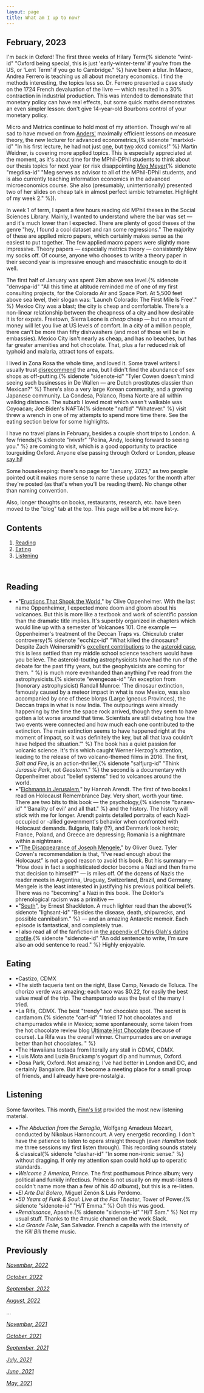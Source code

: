 ```yaml
---
layout: page
title: What am I up to now?
---
```


## February, 2023

I'm back in Oxford! The first three weeks of Hilary Term{% sidenote "wint-id" "Oxford being special, this is just 'early-winter-term' if you're from the US, or 'Lent Term' if you go to Cambridge." %} have been a blur. In Macro, Andrea Ferrero is teaching us all about monetary economics. I find the methods interesting, the topics less so. Dr. Ferrero presented a case study on the 1724 French devaluation of the livre — which resulted in a 30% contraction in industrial production. This was intended to demonstrate that monetary policy can have real effects, but some quick maths demonstrates an even simpler lesson: don't give 14-year-old Bourbons control of your monetary policy. 

Micro and Metrics continue to hold most of my attention. Though we're all sad to have moved on from [Anders'](https://jablevine.com/older/november_2022) maximally efficient lessons on measure theory, the new lecturer for advanced econometrics,{% sidenote "martxkd-id" "In his first lecture, he had not just [one](https://xkcd.com/552/), but [two](https://xkcd.com/1132/) xkcd comics!" %} Martin Weidner, is covering more applied topics. This is especially appreciated at the moment, as it's about time for the MPhil-DPhil students to think about our thesis topics for next year (or risk disappointing [Meg Meyer](http://www.nuff.ox.ac.uk/economics/people/meyer.htm){% sidenote "megdisa-id" "Meg serves as advisor to all of the MPhil-DPhil students, and is also currently teaching information economics in the advanced microeconomics course. She also (presumably, unintentionally) presented two of her slides on cheap talk in almost perfect iambic tetrameter. Highlight of my week 2." %}).

In week 1 of term, I spent a few hours reading old MPhil theses in the Social Sciences Library. Mainly, I wanted to understand where the bar was set — and it's much lower than I expected. There are plenty of good theses of the genre "hey, I found a cool dataset and ran some regressions." The majority of these are applied micro papers, which certainly makes sense as the easiest to put together. The few applied macro papers were slightly more impressive. Theory papers — especially metrics theory — consistently blew my socks off. Of course, anyone who chooses to write a theory paper in their second year is impressive enough and masochistic enough to do it well. 

The first half of January was spent 2km above sea level.{% sidenote "denvspa-id" "All this time at altitude reminded me of one of my first consulting projects, for the Colorado Air and Space Port. At 5,500 feet above sea level, their slogan was: 'Launch Colorado: The First Mile Is Free'." %} Mexico City was a blast; the city is cheap and comfortable. There's a non-linear relationship between the cheapness of a city and how desirable it is for expats. Freetown, Sierra Leone is *cheap* cheap — but no amount of money will let you live at US levels of comfort. In a city of a million people, there can't be more than fifty dishwashers (and most of those will be in embassies). Mexico City isn't nearly as cheap, and has no beaches, but has far greater amenities and hot chocolate. That, plus a far reduced risk of typhoid and malaria, attract tons of expats.

I lived in Zona Rosa the whole time, and loved it. Some travel writers I usually trust [disrecommend](https://marginalrevolution.com/marginalrevolution/2018/04/mexico-city-travel-tips.html) the area, but I didn't find the abundance of sex shops as off-putting.{% sidenote "sidenote-id" "Tyler Cowen doesn't mind seeing such businesses in De Wallen — are Dutch prostitutes classier than Mexican?" %} There's also a very large Korean community, and a growing Japanese community. La Condesa, Polanco, Roma Norte are all within walking distance. The suburb I loved most which wasn't walkable was Coyoacan; Joe Biden's NAFTA{% sidenote "naftid" "Whatever." %} visit threw a wrench in one of my attempts to spend more time there. See the eating section below for some highlights.

I have no travel plans in February, besides a couple short trips to London. A few friends{% sidenote "ivivsfr" "Polina, Andy, looking forward to seeing you." %} are coming to visit, which is a good opportunity to practice tourguiding Oxford. Anyone else passing through Oxford or London, please [say hi](https://jablevine.com/hi/)!

Some housekeeping: there's no page for "January, 2023," as two people pointed out it makes more sense to name these updates for the month after they're posted (as that's when you'll be reading them). No change other than naming convention.

Also, longer thoughts on books, restaurants, research, etc. have been moved to the "blog" tab at the top. This page will be a bit more list-y. 


## Contents
1. [Reading](#books)
2. [Eating](#Eating)
3. [Listening](#music)


  <br>

## Reading 

- •"[Eruptions That Shook the World](https://smile.amazon.co.uk/Eruptions-Shook-World-Clive-Oppenheimer/dp/0521641128?sa-no-redirect=1)," by Clive Oppenheimer. With the last name Oppenheimer, I expected more doom and gloom about his volcanoes. But this is more like a textbook and work of scientific passion than the dramatic title implies. It's superbly organized in chapters which would line up with a semester of Volcanoes 101. One example — Oppenheimer's treatment of the Deccan Traps vs. Chicxulub crater controversy{% sidenote "ecchizx-id" "What killed the dinosaurs? Despite Zach Weinersmith's [excellent contributions](https://www.smbc-comics.com/comic/the-asteroid) to the [asteroid case](https://www.smbc-comics.com/comic/2009-06-02), this is less settled than my middle school science teachers would have you believe. The asteroid-touting astrophysicists have had the run of the debate for the past fifty years, but the geophysicists are coming for them. " %} is much more evenhanded than anything I've read from the astrophysicists.{% sidenote "evengeoas-id" "An exception from (honorary astrophysicist) Randall Munroe: 'The dinosaur extinction, famously caused by a meteor impact in what is now Mexico, was also accompanied by one of these blorps (Large Igneous Provinces), the Deccan traps in what is now India. The outpourings were already happening by the time the space rock arrived, though they seem to have gotten a lot worse around that time. Scientists are still debating how the two events were connected and how much each one contributed to the extinction. The main extinction seems to have happened right at the moment of impact, so it was definitely the key, but all that lava couldn’t have helped the situation.'" %}  The book has a quiet passion for volcanic science. It's this which caught Werner Herzog's attention, leading to the release of two volcano-themed films in 2016. The first, *Salt and Fire*, is an action-thriller;{% sidenote "salfjurg-id" "Think *Jurassic Park*, not *Geostorm*." %} the second is a documentary with Oppenheimer about "belief systems" tied to volcanoes around the world.
- •"[Eichmann in Jerusalem](https://en.wikipedia.org/wiki/Eichmann_in_Jerusalem)," by Hannah Arendt. The first of two books I read on Holocaust Remembrance Day. Very short, worth your time. There are two bits to this book — the psychology,{% sidenote "banaev-id" "'Banality of evil' and all that." %} and the history. The history will stick with me for longer. Arendt paints detailed portraits of each Nazi-occupied or -allied government's behavior when confronted with Holocaust demands. Bulgaria, Italy (!?), and Denmark look heroic; France, Poland, and Greece are depressing; Romania is a nightmare within a nightmare. 
- •"[The Disappearance of Joseph Mengele](https://en.wikipedia.org/wiki/The_Disappearance_of_Josef_Mengele)," by Oliver Guez. Tyler Cowen's recommendation is that, “I’ve read enough about the Holocaust” is not a good reason to avoid this book. But his summary — "How does in fact a sophisticated doctor become a Nazi and then frame that decision to himself?" — is miles off. Of the dozens of Nazis the reader meets in Argentina, Uruguay, Switzerland, Brazil, and Germany, Mengele is the least interested in justifying his previous political beliefs. There was no "becoming" a Nazi in this book. The Doktor's phrenological racism was a primitive — 
- •"[South](https://en.wikipedia.org/wiki/South_(book))", by Ernest Shackleton. A much lighter read than the above{% sidenote "lighsant-id" "Besides the disease, death, shipwrecks, and possible cannibalism." %}  — and an amazing Antarctic memoir. Each episode is fantastical, and completely true. 
- •I also read all of the fanfiction in [the appendix of Chris Olah's dating profile](https://docs.google.com/document/d/1m_aJCJ5JDFRqNOaUVskj4o0VOPmF5MKRxdur9CvAc2o/edit#).{% sidenote "sidenote-id" "An odd sentence to write, I'm sure also an odd sentence to read." %} Highly enjoyable.

## Eating

- •Castizo, CDMX
- •The sixth taqueria tent on the right, Base Camp, Nevado de Toluca. The chorizo verde was amazing; each taco was $0.22, for easily the best value meal of the trip. The champurrado was the best of the many I tried. 
- •La Rifa, CDMX. The best "trendy" hot chocolate spot. The secret is cardamom.{% sidenote "carf-id" "I tried 17 hot chocolates and champurrados while in Mexico; some spontaneously, some taken from the hot chocolate review blog [Ultimate Hot Chocolate](http://ultimatehotchocolate.com/mexico/) (because of course). La Rifa was the overall winner. Champurrados are on average better than hot chocolates. " %} 
- •The Hawaiiana tostada from literally any stall in CDMX, CDMX.
- •Luis Mota and Luzia Bruckamp's yogurt dip and hummus, Oxford.
- •Dosa Park, Oxford. Not amazing; I've had better in London and DC, and certainly Bangalore. But it's become a meeting place for a small group of friends, and I already have pre-nostalgia.



## Listening

Some favorites. This month, [Finn's list](https://finmoorhouse.com/writing/media-2022-b/#music) provided the most new listening material. 

- •*The Abduction from the Seraglio*, Wolfgang Amadeus Mozart, conducted by Nikolaus Harnoncourt. A very energetic recording. I don't have the patience to listen to opera straight through (even *Hamilton* took me three sessions my first listen through). This recording sounds stately & classical{% sidenote "clashar-id" "In some non-ironic sense." %} without dragging. If only my attention span could hold up to operatic standards. 
- •*Welcome 2 America*, Prince. The first posthumous Prince album; very political and funkily infectious. Prince is not usually  on my must-listens (I couldn't name more than a few of his *40 albums*), but this is a re-listen.
- •*El Arte Del Bolero*, Miguel Zenón & Luis Perdomo. 
- •*50 Years of Funk & Soul: Live at the Fox Theater*, Tower of Power.{% sidenote "sidenote-id" "H/T Emma." %} Ooh this was good. 
- •*Renaissance*, Apashe.{% sidenote "sidenote-id" "H/T Sam." %} Not my usual stuff. Thanks to the #music channel on the work Slack.
- •*La Grande Folie*, San Salvador. French a capella with the intensity of the *Kill Bill* theme music.



## Previously

*[November, 2022](https://jablevine.com/older/november_2022)*

*[October, 2022](https://jablevine.com/older/october_2022)*

*[September, 2022](https://jablevine.com/older/september_2022)*

*[August, 2022](https://jablevine.com/older/august_2022)*

...

*[November, 2021](https://jablevine.com/older/november_2021)*

*[October, 2021](https://jablevine.com/older/october_2021)*

*[September, 2021](https://jablevine.com/older/september_2021)*

*[July, 2021](https://jablevine.com/older/july_2021)*

*[June, 2021](https://jablevine.com/older/june_2021)*

*[May, 2021](https://jablevine.com/older/may_2021)*




